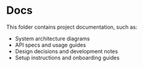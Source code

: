 # Docs

This folder contains project documentation, such as:

- System architecture diagrams
- API specs and usage guides
- Design decisions and development notes
- Setup instructions and onboarding guides
